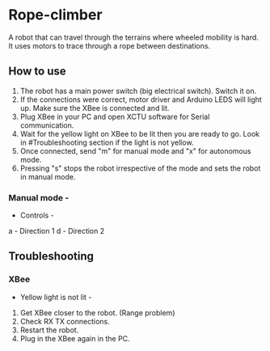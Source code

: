 # Rope-climber
A robot that can travel through the terrains where wheeled mobility is hard. It uses motors to trace through a rope between destinations.

## How to use
1. The robot has a main power switch (big electrical switch). Switch it on.
2. If the connections were correct, motor driver and Arduino LEDS will light up. Make sure the XBee is connected and lit.
3. Plug XBee in your PC and open XCTU software for Serial communication.
4. Wait for the yellow light on XBee to be lit then you are ready to go. Look in #Troubleshooting section if the light is not yellow.
5. Once connected, send "m" for manual mode and "x" for autonomous mode.
6. Pressing "s" stops the robot irrespective of the mode and sets the robot in manual mode.

### Manual mode - 
* Controls - 

a - Direction 1
d - Direction 2

## Troubleshooting
### XBee
* Yellow light is not lit - 
1. Get XBee closer to the robot. (Range problem)
2. Check RX TX connections.
3. Restart the robot.
4. Plug in the XBee again in the PC.
